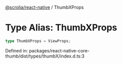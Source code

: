 [@scrolia/react-native](../README.md) / ThumbXProps

# Type Alias: ThumbXProps

```ts
type ThumbXProps = ViewProps;
```

Defined in: packages/react-native-core-thumb/dist/types/thumbX/index.d.ts:3
